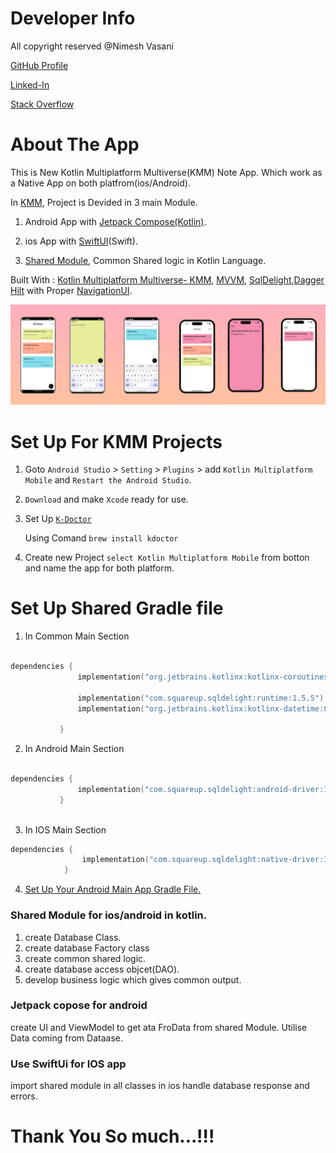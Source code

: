 # Developer Info

All copyright reserved @Nimesh Vasani 

[GitHub Profile](https://github.com/NimeshVasani)

[Linked-In](https://www.linkedin.com/in/nimesh-vasani-99b642154/)

[Stack Overflow](https://stackoverflow.com/users/16579306/nimesh-vasani)

# About The App

This is New Kotlin Multiplatform Multiverse(KMM) Note App. Which work as a Native App on both platfrom(ios/Android).

In [KMM](https://kotlinlang.org/docs/multiplatform-mobile-getting-started.html), Project is Devided in 3 main Module.


1. Android App with [Jetpack Compose(Kotlin)](https://developer.android.com/jetpack/compose/tutorial?gclid=Cj0KCQjwxMmhBhDJARIsANFGOStPh7YOhBtFQyU3ILofDIjPxYDfbZmn59vEFwi9er06EG8tu9WryIwaAnDhEALw_wcB&gclsrc=aw.ds).

2. ios App with [SwiftUI](https://developer.apple.com/tutorials/swiftui)(Swift).

3. [Shared Module](https://kotlinlang.org/docs/multiplatform-mobile-understand-project-structure.html#shared-module), Common Shared logic in Kotlin Language. 


Built With : [Kotlin Multiplatform Multiverse- KMM](https://kotlinlang.org/docs/multiplatform-mobile-getting-started.html),
             [MVVM](https://developer.android.com/topic/libraries/architecture/viewmodel?gclid=CjwKCAjw5dqgBhBNEiwA7PryaEGGNXBuF_269i5vAml9SedixRgYXYfktdB8NOZm__qJWmdN6hpUahoC2IQQAvD_BwE&gclsrc=aw.ds#kotlin_1),
             [SqlDelight](https://kotlinlang.org/docs/multiplatform-mobile-ktor-sqldelight.html),[Dagger Hilt](https://developer.android.com/training/dependency-injection/hilt-android) with Proper [NavigationUI](https://developer.android.com/guide/navigation/navigation-getting-started).
                         
![alt text](https://github.com/NimeshVasani/KMM-NoteApp/blob/main/SnapShots/All_Screens.png)

# Set Up For KMM Projects

1. Goto `Android Studio` > `Setting` > `Plugins` > add `Kotlin Multiplatform Mobile` and `Restart the Android Studio`. 
2. `Download` and make `Xcode` ready for use. 
3. Set Up [`K-Doctor`](https://kotlinlang.org/docs/multiplatform-mobile-setup.html#check-your-environment)

   Using Comand `brew install kdoctor`
   
4. Create new Project `select Kotlin Multiplatform Mobile` from botton and name the app for both platform. 

# Set Up Shared Gradle file 

1. In Common Main Section 

 ```kotlin 

dependencies {
                implementation("org.jetbrains.kotlinx:kotlinx-coroutines-core:1.6.4")

                implementation("com.squareup.sqldelight:runtime:1.5.5")
                implementation("org.jetbrains.kotlinx:kotlinx-datetime:0.4.0")

            }
 ```
 
 2. In Android Main Section 
 
 ```kotlin
 
 dependencies {
                implementation("com.squareup.sqldelight:android-driver:1.5.5")
            }
            
```

3. In IOS Main Section

```kotlin
dependencies {
                implementation("com.squareup.sqldelight:native-driver:1.5.5")
            }
```

4. [Set Up Your Android Main App Gradle File.](androidApp/build.gradle.kts) 

### Shared Module for ios/android in kotlin. 

1. create Database Class. 
2. create database Factory class
3. create common shared logic.
4. create database access objcet(DAO).
5. develop business logic which gives common output.

### Jetpack copose for android 

create UI and ViewModel to get ata FroData from shared Module.
Utilise Data coming from Dataase.


### Use SwiftUi for IOS app

import shared module in all classes in ios
handle database response and errors.

#                                                     Thank You So much...!!!



             
